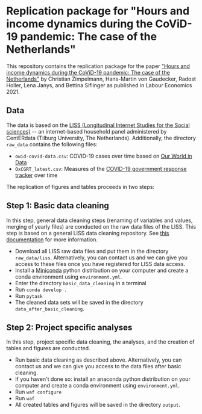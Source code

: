 # Replication package for "Hours and income dynamics during the CoViD-19 pandemic: The case of the Netherlands"

This repository contains the replication package for the paper ["Hours and income dynamics during the CoViD-19 pandemic: The case of the Netherlands"](https://www.sciencedirect.com/science/article/pii/S0927537121000907) by Christian Zimpelmann, Hans-Martin von Gaudecker, Radost Holler, Lena Janys, and Bettina Siflinger as published in Labour Economics 2021.

## Data

The data is based on the [LISS (Longitudinal Internet Studies for the Social sciences)](https://www.lissdata.nl/) -- an internet-based household panel administered by CentERdata (Tilburg University, The Netherlands). Additionally, the directory `raw_data` contains the following files:

- `owid-covid-data.csv`: COVID-19 cases over time based on [Our World in Data](https://ourworldindata.org/coronavirus)
- `OxCGRT_latest.csv`: Measures of the [COVID-19 government response tracker](https://www.bsg.ox.ac.uk/research/research-projects/covid-19-government-response-tracker) over time

The replication of figures and tables proceeds in two steps:

## Step 1: Basic data cleaning

In this step, general data cleaning steps (renaming of variables and values, merging of yearly files) are conducted on the raw data files of the LISS. This step is based on a general LISS data cleaning repository. See [this documentation](https://liss-data-management-documentation.readthedocs.io/en/latest/#) for more information.

- Download all LISS raw data files and put them in the directory `raw_data/liss`. Alternatively, you can contact us and we can give you access to these files once you have registered for LISS data access.
- Install a [Miniconda](https://docs.conda.io/projects/continuumio-conda/en/latest/user-guide/install/index.html) python distribution on your computer and create a conda environment using `environment.yml`.
- Enter the directory `basic_data_cleaning` in a terminal
- Run `conda develop .`
- Run `pytask`
- The cleaned data sets will be saved in the directory `data_after_basic_cleaning`.

## Step 2: Project specific analyses

In this step, project specific data cleaning, the analyses, and the creation of tables and figures are conducted.

- Run basic data cleaning as described above. Alternatively, you can contact us and we can give you access to the data files after basic cleaning.
- If you haven't done so: install an anaconda python distribution on your computer and create a conda environment using `environment.yml`.
- Run `waf configure`
- Run `waf`
- All created tables and figures will be saved in the directory `output`.
